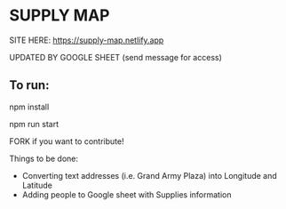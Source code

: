 # SUPPLY MAP

SITE HERE: https://supply-map.netlify.app

UPDATED BY GOOGLE SHEET (send message for access)

## To run:

npm install

npm run start

FORK if you want to contribute!

Things to be done:

- Converting text addresses (i.e. Grand Army Plaza) into Longitude and Latitude
- Adding people to Google sheet with Supplies information
